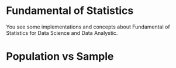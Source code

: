 #  Fundamental of Statistics

You see some implementations and concepts about Fundamental of Statistics for Data Science and Data Analystic.

# Population vs Sample





